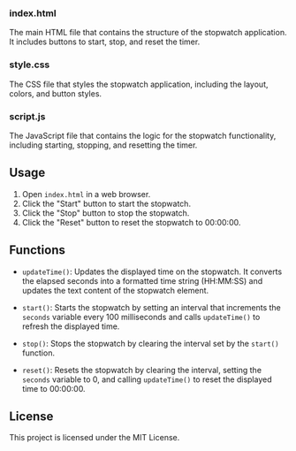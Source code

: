 
### index.html

The main HTML file that contains the structure of the stopwatch application. It includes buttons to start, stop, and reset the timer.

### style.css

The CSS file that styles the stopwatch application, including the layout, colors, and button styles.

### script.js

The JavaScript file that contains the logic for the stopwatch functionality, including starting, stopping, and resetting the timer.

## Usage

1. Open `index.html` in a web browser.
2. Click the "Start" button to start the stopwatch.
3. Click the "Stop" button to stop the stopwatch.
4. Click the "Reset" button to reset the stopwatch to 00:00:00.

## Functions

- `updateTime()`: Updates the displayed time on the stopwatch. It converts the elapsed seconds into a formatted time string (HH:MM:SS) and updates the text content of the stopwatch element.

- `start()`: Starts the stopwatch by setting an interval that increments the `seconds` variable every 100 milliseconds and calls `updateTime()` to refresh the displayed time.

- `stop()`: Stops the stopwatch by clearing the interval set by the `start()` function.

- `reset()`: Resets the stopwatch by clearing the interval, setting the `seconds` variable to 0, and calling `updateTime()` to reset the displayed time to 00:00:00.

## License

This project is licensed under the MIT License.
